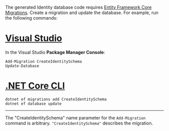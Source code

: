 The generated Identity database code requires [Entity Framework Core Migrations](/ef/core/managing-schemas/migrations/). Create a migration and update the database. For example, run the following commands:

# [Visual Studio](#tab/visual-studio) 

In the Visual Studio **Package Manager Console**:

```PMC
Add-Migration CreateIdentitySchema
Update-Database
```

# [.NET Core CLI](#tab/netcore-cli)

```cli
dotnet ef migrations add CreateIdentitySchema
dotnet ef database update
```

------

The "CreateIdentitySchema" name parameter for the `Add-Migration` command is arbitrary. `"CreateIdentitySchema"` describes the migration.